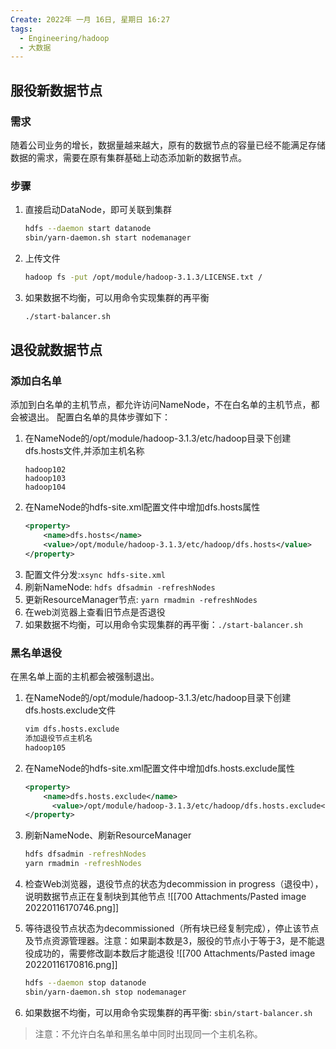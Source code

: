 ```yaml
---
Create: 2022年 一月 16日, 星期日 16:27
tags: 
  - Engineering/hadoop
  - 大数据
---
```


## 服役新数据节点
### 需求
随着公司业务的增长，数据量越来越大，原有的数据节点的容量已经不能满足存储数据的需求，需要在原有集群基础上动态添加新的数据节点。

### 步骤
1. 直接启动DataNode，即可关联到集群
	```bash
	hdfs --daemon start datanode
	sbin/yarn-daemon.sh start nodemanager
	```
2. 上传文件
	```bash
	hadoop fs -put /opt/module/hadoop-3.1.3/LICENSE.txt /
	```
3. 如果数据不均衡，可以用命令实现集群的再平衡
	```bash
	./start-balancer.sh
	```

## 退役就数据节点
### 添加白名单
添加到白名单的主机节点，都允许访问NameNode，不在白名单的主机节点，都会被退出。
配置白名单的具体步骤如下：
1. 在NameNode的/opt/module/hadoop-3.1.3/etc/hadoop目录下创建dfs.hosts文件,并添加主机名称
	```
	hadoop102
	hadoop103
	hadoop104
	```
2. 在NameNode的hdfs-site.xml配置文件中增加dfs.hosts属性
	```xml
	<property>
		<name>dfs.hosts</name>
		<value>/opt/module/hadoop-3.1.3/etc/hadoop/dfs.hosts</value>
	</property>
	```
3. 配置文件分发:`xsync hdfs-site.xml`
4. 刷新NameNode: `hdfs dfsadmin -refreshNodes`
5. 更新ResourceManager节点: `yarn rmadmin -refreshNodes`
6. 在web浏览器上查看旧节点是否退役
7. 如果数据不均衡，可以用命令实现集群的再平衡：`./start-balancer.sh`

### 黑名单退役
在黑名单上面的主机都会被强制退出。
1. 在NameNode的/opt/module/hadoop-3.1.3/etc/hadoop目录下创建dfs.hosts.exclude文件
	```bash
	vim dfs.hosts.exclude
	添加退役节点主机名
	hadoop105
	```
2. 在NameNode的hdfs-site.xml配置文件中增加dfs.hosts.exclude属性
	```xml
	<property>
		<name>dfs.hosts.exclude</name>
		  <value>/opt/module/hadoop-3.1.3/etc/hadoop/dfs.hosts.exclude</value>
	</property>

	```
	
3. 刷新NameNode、刷新ResourceManager
	```bash
	hdfs dfsadmin -refreshNodes
	yarn rmadmin -refreshNodes
	```
	
4. 检查Web浏览器，退役节点的状态为decommission in progress（退役中），说明数据节点正在复制块到其他节点
	![[700 Attachments/Pasted image 20220116170746.png]]
5. 等待退役节点状态为decommissioned（所有块已经复制完成），停止该节点及节点资源管理器。注意：如果副本数是3，服役的节点小于等于3，是不能退役成功的，需要修改副本数后才能退役
	![[700 Attachments/Pasted image 20220116170816.png]]
	```bash
	hdfs --daemon stop datanode
	sbin/yarn-daemon.sh stop nodemanager
	```
6. 如果数据不均衡，可以用命令实现集群的再平衡: `sbin/start-balancer.sh `

> 注意：不允许白名单和黑名单中同时出现同一个主机名称。